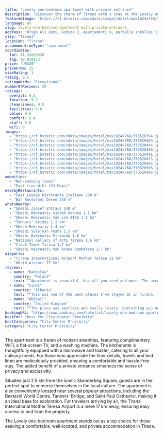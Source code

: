 ```yaml
---
title: "Lovely one-bedroom apartment with private entrance"
description: "Discover the charm of Tirana with a stay at the Lovely one-bedroom apartment, a gem that offers guests a unique blend of comfort and convenience."
featuredImage: "https://cf.bstatic.com/xdata/images/hotel/max1024x768/373520394.jpg?k=e8db78503783c88727b93ce5098ca7aa17ebae422f12e08e13d41ffa43212feb&o=&hp=1"
language: en
slug: lovely-one-bedroom-apartment-with-private-entrance
address: "Rruga Ali Demi, Godina 2, Apartamenti 6, perballe shkolles \"Kushtrimi Lirise\", 1001 Tirana, Albania"
city: "Tirana"
location: "Tirana"
accommodationType: "apartment"
coordinates:
  lat: 41.33039928
  lng: 19.839153
price: "US$35"
priceFrom: 35
starRating: 3
rating: 9.5
ratingWords: "Exceptional"
numberOfReviews: 20
ratings:
  overall: 9.5
  location: 9.2
  cleanliness: 9.5
  facilities: 9.6
  value: 9.6
  comfort: 9.4
  staff: 9.8
  wifi: 0
images:
  - "https://cf.bstatic.com/xdata/images/hotel/max1024x768/373520394.jpg?k=e8db78503783c88727b93ce5098ca7aa17ebae422f12e08e13d41ffa43212feb&o=&hp=1"
  - "https://cf.bstatic.com/xdata/images/hotel/max1024x768/373520469.jpg?k=a8a8f2824d0b9529f512efd74198bdb8921aa25ce2f3741258273aa0da11fcef&o=&hp=1"
  - "https://cf.bstatic.com/xdata/images/hotel/max1024x768/373520494.jpg?k=a864bea8496d714a57112e01e68add1d0dd04efa603a28a1041e2863a36645ff&o=&hp=1"
  - "https://cf.bstatic.com/xdata/images/hotel/max1024x768/373520480.jpg?k=ae72b6b5fe7ec5139b537a38933fbca7576c1359ef21415e71147bce5e6e7f8d&o=&hp=1"
  - "https://cf.bstatic.com/xdata/images/hotel/max1024x768/373520491.jpg?k=9d8e2f4df2f5cfe59fae46bee811f14073e77156d9b95ecba8e173e8128b1c5a&o=&hp=1"
  - "https://cf.bstatic.com/xdata/images/hotel/max1024x768/373520473.jpg?k=c1f511dad42f06bd2c0169ff93a28aa4a55f41ba6413f365b5ade5d0a47a0872&o=&hp=1"
  - "https://cf.bstatic.com/xdata/images/hotel/max1024x768/373520482.jpg?k=19173e879f6dd00294c2b98923b28d94aa776118a1b6c7410304bb1596a3a2e1&o=&hp=1"
  - "https://cf.bstatic.com/xdata/images/hotel/max1024x768/373520506.jpg?k=c7960276ac70df20548593e98cf666c5bef0a4b1ea50412f32f12daaacfec224&o=&hp=1"
  - "https://cf.bstatic.com/xdata/images/hotel/max1024x768/373520498.jpg?k=7bfb243cc72cc658d38fec43e54c4b98407f3eaa157c1a8961ac9ddcebabe56c&o=&hp=1"
amenities:
  - "Non-smoking rooms"
  - "Fast free WiFi (53 Mbps)"
nearbyRestaurants:
  - "Fast Lounge Ristorante Italiano 200 m"
  - "Bar Restorant Deseo 250 m"
whatsNearby:
  - "Sheshi Jjosef Shtraus 550 m"
  - "Sheshi Rekreativ Gjolek Kokona 1.1 km"
  - "Sheshi Rekreativ tek ish ATSh 1.1 km"
  - "Tanners' Bridge 1.2 km"
  - "Shesh Rekreativ 1.4 km"
  - "Sheshi Sulejman Pasha 1.5 km"
  - "Sheshi Rekreativ Piramida 1.6 km"
  - "National Gallery of Arts Tirana 1.6 km"
  - "Clock Tower Tirana 1.7 km"
  - "Sheshi Rekreativ tek Arena Kombëtare 1.7 km"
airports:
  - "Tirana International Airport Mother Teresa 12 km"
  - "Ohrid Airport 77 km"
reviews:
  - name: "Radosław"
    country: "Poland"
    text: "“Apartment is beautiful, has all you need and more. The area is not touristy, which I like. While you're in this area try Spago restaurant.”"
  - name: "Sindi"
    country: "Albania"
    text: "“This was one of the best places I've stayed at in Tirana. The apartment is very spacious, clean and as soon as you walk in you get a homey feeling. Everything you could possibly need during your stay is already in the apartment. Would absolutely...”"
  - name: "Abigail"
    country: "United Kingdom"
    text: "“The place was spotless and really lovely. Everything you needed inside, towels, bedding, shampoos etc.”"
bookingURL: "https://www.booking.com/hotel/al/lovely-one-bedroom-apartment-with-private-entrance-tirana.en-gb.html?aid=8035640"
bestFor: "Best for City Center Proximity"
bestCategories: "City Center Proximity"
category: "City Center Proximity"
---
```


The apartment is a haven of modern amenities, featuring complimentary WiFi, a flat-screen TV, and a washing machine. The kitchenette is thoughtfully equipped with a microwave and toaster, catering to all your culinary needs. For those who appreciate the finer details, towels and bed linen are meticulously provided, ensuring a comfortable and hassle-free stay. The added benefit of a private entrance enhances the sense of privacy and exclusivity.

Situated just 2.5 km from the iconic Skanderbeg Square, guests are in the perfect spot to immerse themselves in the local culture. The apartment is also conveniently located near several popular attractions, including the Bektashi World Centre, Tanners' Bridge, and Saint Paul Cathedral, making it an ideal base for exploration. For travelers arriving by air, the Tirana International Mother Teresa Airport is a mere 17 km away, ensuring easy access to and from the property.

The Lovely one-bedroom apartment stands out as a top choice for those seeking a comfortable, well-located, and private accommodation in Tirana.